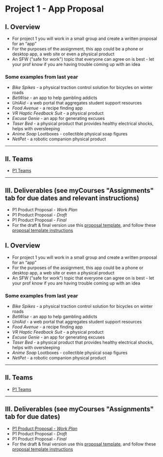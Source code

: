 # Project 1 - App Proposal

## I. Overview
- For project 1 you will work in a small group and create a written proposal for an “app”
- For the purposes of the assignment, this app could be a phone or desktop app, a web site or even a physical product
- An SFW ("safe for work") topic that everyone can agree on is best - let your prof know if you are having trouble coming up with an idea

###  Some examples from last year
- *Bike Spikes* - a physical traction control solution for bicycles on winter roads
- *BetWise* - an app to help gambling addicts
- *UniAid* - a web portal that aggregates student support resources
- *Food Avenue* - a recipe finding app
- *VR Haptic Feedback Suit* - a physical product
- *Excuse Genie* - an app for generating excuses
- *Taser Bed* - a physical product that provides healthy electrical shocks, helps with oversleeping
- *Anime Soap* Lootboxes - collectible physical soap figures
- *NetPet* - a robotic companion physical product

---

## II. Teams
- [P1 Teams](p1-teams-and-ideas.md)

---

## III. Deliverables (see myCourses "Assignments" tab for due dates and relevant instructions)

- P1 Product Proposal - *Work Plan*
- P1 Product Proposal - *Draft*
- P1 Product Proposal - *Final*
- For the draft & final version use this [proposal template](https://docs.google.com/document/d/1kf8tE2aJdK3cHz8Lt3Q-ipGpfdDZdv2abypi8rDThsQ/), and follow these [proposal template instructions](https://docs.google.com/document/u/1/d/1odCPGxzw_skckC3-mhqWKHlN2Pg3lSIOXAcNRS76qWA/copy)
## I. Overview
- For project 1 you will work in a small group and create a written proposal for an “app”
- For the purposes of the assignment, this app could be a phone or desktop app, a web site or even a physical product
- An SFW ("safe for work") topic that everyone can agree on is best - let your prof know if you are having trouble coming up with an idea

###  Some examples from last year
- *Bike Spikes* - a physical traction control solution for bicycles on winter roads
- *BetWise* - an app to help gambling addicts
- *UniAid* - a web portal that aggregates student support resources
- *Food Avenue* - a recipe finding app
- *VR Haptic Feedback Suit* - a physical product
- *Excuse Genie* - an app for generating excuses
- *Taser Bed* - a physical product that provides healthy electrical shocks, helps with oversleeping
- *Anime Soap* Lootboxes - collectible physical soap figures
- *NetPet* - a robotic companion physical product

---

## II. Teams
- [P1 Teams](p1-teams.md)

---

## III. Deliverables (see myCourses "Assignments" tab for due dates)

- [P1 Product Proposal - *Work Plan*](https://docs.google.com/document/d/14pgXuFqD0yfLrQZFrJHb1VUgkxgtHeHd5Gu2k9Urji8/edit?usp=sharing)
- P1 Product Proposal - *Draft*
- P1 Product Proposal - *Final*
- For the draft & final version use this [proposal template](https://docs.google.com/document/d/1khRFXrBf5BCrPiw7z9wpl2QXw2PDqvH8JMCC1MXbbSA/edit?usp=sharing), and follow these [proposal template instructions](https://docs.google.com/document/d/1AX62N88jqIE92HUXSzVwGizRtOTt2CcmOuSqwnApOEY/edit?usp=sharing)
